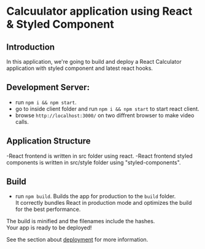 # Calcuulator application using React & Styled Component

## Introduction
In this application, we're going to build and deploy a React Calculator application with 
styled component and latest react hooks.

## Development Server:
- run ```npm i && npm start```.
- go to inside client folder and run ```npm i && npm start``` to start react client.
- browse `http://localhost:3000/` on two diffrent browser to make video calls.

## Application Structure
 -React frontend is written in src folder using react.
 -React frontend styled components is written in src/style folder using "styled-components".

## Build
- run ```npm build```.
Builds the app for production to the `build` folder.\
It correctly bundles React in production mode and optimizes the build for the best performance.

The build is minified and the filenames include the hashes.\
Your app is ready to be deployed!

See the section about [deployment](https://facebook.github.io/create-react-app/docs/deployment) for more information.
